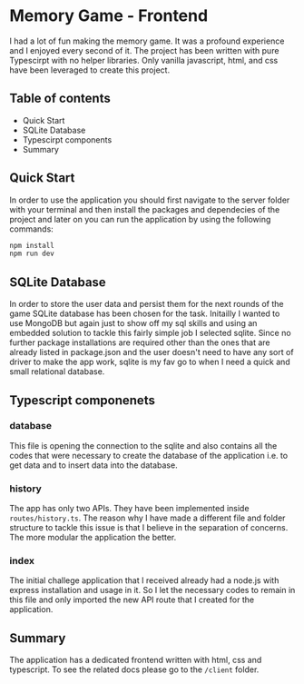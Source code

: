 # Memory Game - Frontend

I had a lot of fun making the memory game. It was a profound experience and I enjoyed every second of it. The project has been written with pure Typescirpt with no helper libraries. 
Only vanilla javascript, html, and css have been leveraged to create this project. 

## Table of contents

- Quick Start
- SQLite Database
- Typescirpt components
- Summary

## Quick Start

In order to use the application you should first navigate to the server folder with your terminal and then install the packages and dependecies of the project and later on you can run the application by using the following commands: 

```bash
npm install 
npm run dev
```

## SQLite Database 
In order to store the user data and persist them for the next rounds of the game SQLite database has been chosen for the task. Initailly I wanted to use MongoDB but again just to show off my sql skills and using an embedded solution to tackle this fairly simple job I selected sqlite. Since no further package installations are required other than the ones that are already listed in package.json and the user doesn't need to have any sort of driver to make the app work, sqlite is my fav go to when I need a quick and small relational database. 

## Typescript componenets 

### database 

This file is opening the connection to the sqlite and also contains all the codes that were necessary to create the database of the application i.e. to get data and to insert data into the database. 

### history

The app has only two APIs. They have been implemented inside `routes/history.ts`. The reason why I have made a different file and folder structure to tackle this issue is that I believe in the separation of concerns. The more modular the application the better. 

### index

The initial challege application that I received already had a node.js with express installation and usage in it. So I let the necessary codes to remain in this file and only imported the new API route that I created for the application. 

## Summary 

The application has a dedicated frontend written with html, css and typescript. To see the related docs please go to the `/client` folder. 

